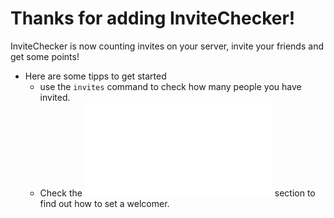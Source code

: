 # Thanks for adding InviteChecker!

InviteChecker is now counting invites on your server, invite your friends and get some points!


- Here are some tipps to get started
  - use the `invites` command to check how many people you have invited.
  - Check the ![Channels](/channels.md) section to find out how to set a welcomer.
